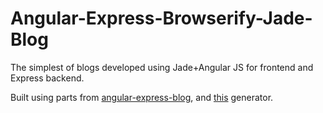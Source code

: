 Angular-Express-Browserify-Jade-Blog
====================================

The simplest of blogs developed using Jade+Angular JS for frontend and Express backend.

Built using parts from [angular-express-blog](https://github.com/btford/angular-express-blog), and [this](https://www.npmjs.org/package/generator-angular-browserify-express) generator.
